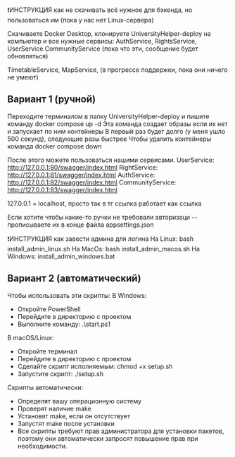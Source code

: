 ❗️ИНСТРУКЦИЯ как не скачивать всё нужное для бэкенда, но пользоваться им (пока у нас нет Linux-сервера) 

Скачиваете Docker Desktop, клонируете UniversityHelper-deploy на компьютер и все нужные сервисы:
AuthService,
RightsService, 
UserService
CommunityService (пока что эти, сообщение будет обновляться)

TimetableService, 
MapService, 
(в прогрессе поддержки, пока они ничего не умеют)

## Вариант 1 (ручной)

Переходите терминалом в папку UniversityHelper-deploy и пишите команду
docker compose up -d
Эта команда создает образы если их нет и запускает по ним контейнеры
В первый раз будет долго (у меня ушло 500 секунд), следующие разы быстрее
Чтобы удалить контейнеры команда 
docker compose down

После этого можете пользоваться нашими сервисами. 
UserService:
http://127.0.0.1:80/swagger/index.html
RightService:
http://127.0.0.1:81/swagger/index.html
AuthService:
http://127.0.0.1:82/swagger/index.html
CommunityService:
http://127.0.0.1:83/swagger/index.html


127.0.0.1 = localhost, просто так в тг ссылка работает как ссылка

Если хотите чтобы какие-то ручки не требовали авторизаци -- прописываете их в конце файла appsettings.json

❗️ИНСТРУКЦИЯ как завести админа для логина 
На Linux: bash install_admin_linux.sh
На MacOs: bash install_admin_macos.sh
На Windows: install_admin_windows.bat

## Вариант 2 (автоматический)
Чтобы использовать эти скрипты:
В Windows:
- Откройте PowerShell
- Перейдите в директорию с проектом
- Выполните команду:
.\start.ps1

В macOS/Linux:
- Откройте терминал
- Перейдите в директорию с проектом
- Сделайте скрипт исполняемым:
chmod +x setup.sh
- Запустите скрипт:
./setup.sh

Скрипты автоматически:
- Определят вашу операционную систему
- Проверят наличие make
- Установят make, если он отсутствует
- Запустят make после установки
- Все скрипты требуют прав администратора для установки пакетов, поэтому они автоматически запросят повышение прав при необходимости.

